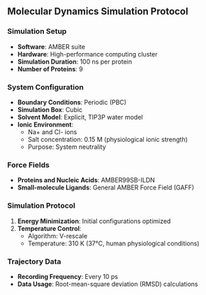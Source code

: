 ## Molecular Dynamics Simulation Protocol

### Simulation Setup
- **Software**: AMBER suite
- **Hardware**: High-performance computing cluster
- **Simulation Duration**: 100 ns per protein
- **Number of Proteins**: 9

### System Configuration
- **Boundary Conditions**: Periodic (PBC)
- **Simulation Box**: Cubic
- **Solvent Model**: Explicit, TIP3P water model
- **Ionic Environment**: 
  - Na+ and Cl- ions
  - Salt concentration: 0.15 M (physiological ionic strength)
  - Purpose: System neutrality

### Force Fields
- **Proteins and Nucleic Acids**: AMBER99SB-ILDN
- **Small-molecule Ligands**: General AMBER Force Field (GAFF)

### Simulation Protocol
1. **Energy Minimization**: Initial configurations optimized
2. **Temperature Control**:
   - Algorithm: V-rescale
   - Temperature: 310 K (37°C, human physiological conditions)

### Trajectory Data
- **Recording Frequency**: Every 10 ps
- **Data Usage**: Root-mean-square deviation (RMSD) calculations
